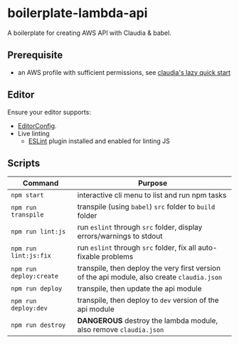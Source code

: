 # boilerplate-lambda-api

A boilerplate for creating AWS API with Claudia & babel.

## Prerequisite
 - an AWS profile with sufficient permissions, see [claudia's lazy quick start](https://claudiajs.com/tutorials/installing.html#lazy-quick-start)

## Editor
Ensure your editor supports:
- [EditorConfig](http://editorconfig.org/#download).
- Live linting
  - [ESLint](http://eslint.org/docs/user-guide/integrations#editors) plugin installed and enabled for linting JS

## Scripts
| Command                 | Purpose                                                                                     |
|-------------------------|---------------------------------------------------------------------------------------------|
| `npm start`             | interactive cli menu to list and run npm tasks                                              |
| `npm run transpile`     | transpile (using `babel`) `src` folder to `build` folder                                    |
| `npm run lint:js`       | run `eslint` through `src` folder, display errors/warnings to stdout                        |
| `npm run lint:js:fix`   | run `eslint` through `src` folder, fix all auto-fixable problems                            |
| `npm run deploy:create` | transpile, then deploy the very first version of the api module, also create `claudia.json` |
| `npm run deploy`        | transpile, then update the api module                                                       |
| `npm run deploy:dev`    | transpile, then deploy to `dev` version of the api module                                   |
| `npm run destroy`       | **DANGEROUS** destroy the lambda module, also remove `claudia.json`                    |
